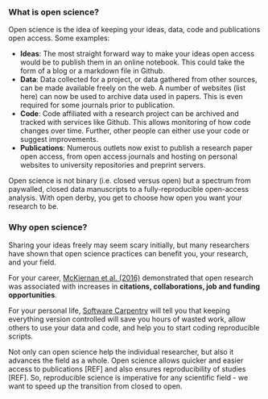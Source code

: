 

### What is open science?   

Open science is the idea of keeping your ideas, data, code and publications open access. Some examples:

- **Ideas**: The most straight forward way to make your ideas open access would be to publish them in an online notebook. This could take the form of a blog or a markdown file in Github.
- **Data**: Data collected for a project, or data gathered from other sources, can be made available freely on the web. A number of websites (list here) can now be used to archive data used in papers. This is even required for some journals prior to publication.
- **Code**: Code affiliated with a research project can be archived and tracked with services like Github. This allows monitoring of how code changes over time. Further, other people can either use your code or suggest improvements.
- **Publications**: Numerous outlets now exist to publish a research paper open access, from open access journals and hosting on personal websites to university repositories and preprint servers.

Open science is not binary (i.e. closed versus open) but a spectrum from paywalled, closed data manuscripts to a fully-reproducible open-access analysis. With open derby, you get to choose how open you want your research to be.

### Why open science?

Sharing your ideas freely may seem scary initially, but  many researchers have shown that open science practices can benefit you, your research, and your field. 

For your career, [McKiernan et al. (2016)](https://elifesciences.org/content/5/e16800) demonstrated that open research was associated with increases in **citations, collaborations, job and funding opportunities**.

For your personal life, [Software Carpentry](https://software-carpentry.org/) will tell you that keeping everything version controlled will save you hours of wasted work, allow others to use your data and code, and help you to start coding reproducible scripts. 

Not only can open science help the individual researcher, but also it advances the field as a whole. Open science allows quicker and easier access to publications [REF] and also ensures reproducibility of studies [REF]. So, reproducible science is imperative for any scientific field - we want to speed up the transition from closed to open.
